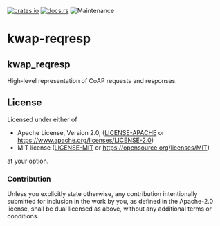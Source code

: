 [![crates.io](https://img.shields.io/crates/v/kwap-msg.svg)](https://crates.io/crates/kwap-msg)
[![docs.rs](https://docs.rs/kwap-msg/badge.svg)](https://docs.rs/kwap-msg/latest)
![Maintenance](https://img.shields.io/badge/maintenance-activly--developed-brightgreen.svg)

# kwap-reqresp

## kwap_reqresp
High-level representation of CoAP requests and responses.

## License

Licensed under either of

* Apache License, Version 2.0, ([LICENSE-APACHE](LICENSE-APACHE) or https://www.apache.org/licenses/LICENSE-2.0)
* MIT license ([LICENSE-MIT](LICENSE-MIT) or https://opensource.org/licenses/MIT)

at your option.

### Contribution

Unless you explicitly state otherwise, any contribution intentionally
submitted for inclusion in the work by you, as defined in the Apache-2.0
license, shall be dual licensed as above, without any additional terms or
conditions.
